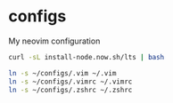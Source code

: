 # configs
My neovim configuration

```bash
curl -sL install-node.now.sh/lts | bash

ln -s ~/configs/.vim ~/.vim
ln -s ~/configs/.vimrc ~/.vimrc
ln -s ~/configs/.zshrc ~/.zshrc
```
